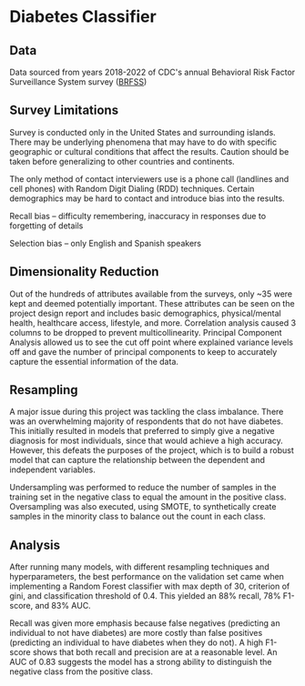 # Diabetes Classifier

## Data
Data sourced from years 2018-2022 of CDC's annual Behavioral Risk Factor Surveillance System survey ([BRFSS](https://www.cdc.gov/brfss/annual_data/annual_data.htm)) 


## Survey Limitations

Survey is conducted only in the United States and surrounding islands. There may be underlying phenomena that may have to do with specific geographic or cultural conditions that affect the results. Caution should be taken before generalizing to other countries and continents. 

The only method of contact interviewers use is a phone call (landlines and cell phones) with Random Digit Dialing (RDD) techniques. Certain demographics may be hard to contact and introduce bias into the results. 

Recall bias – difficulty remembering, inaccuracy in responses due to forgetting of details

Selection bias – only English and Spanish speakers 

## Dimensionality Reduction

Out of the hundreds of attributes available from the surveys, only ~35 were kept and deemed potentially important. These attributes can be seen on the project design report and includes basic demographics, physical/mental health, healthcare access, lifestyle, and more. Correlation analysis caused 3 columns to be dropped to prevent multicollinearity. Principal Component Analysis allowed us to see the cut off point where explained variance levels off and gave the number of principal components to keep to accurately capture the essential information of the data.

## Resampling

A major issue during this project was tackling the class imbalance. There was an overwhelming majority of respondents that do not have diabetes. This initially resulted in models that preferred to simply give a negative diagnosis for most individuals, since that would achieve a high accuracy. However, this defeats the purposes of the project, which is to build a robust model that can capture the relationship between the dependent and independent variables. 

Undersampling was performed to reduce the number of samples in the training set in the negative class to equal the amount in the positive class. Oversampling was also executed, using SMOTE, to synthetically create samples in the minority class to balance out the count in each class. 

## Analysis

After running many models, with different resampling techniques and hyperparameters, the best performance on the validation set came when implementing a Random Forest classifier with max depth of 30, criterion of gini, and classification threshold of 0.4. This yielded an 88% recall, 78% F1-score, and 83% AUC. 

Recall was given more emphasis because false negatives (predicting an individual to not have diabetes) are more costly than false positives (predicting an individual to have diabetes when they do not). A high F1-score shows that both recall and precision are at a reasonable level. An AUC of 0.83 suggests the model has a strong ability to distinguish the negative class from the positive class.


